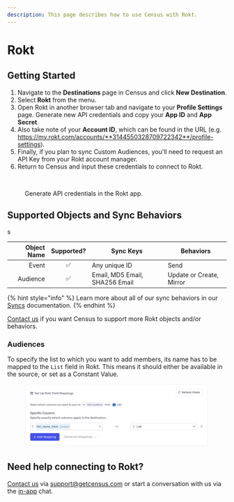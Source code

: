 ```yaml
---
description: This page describes how to use Census with Rokt.
---
```


# Rokt

## Getting Started

1. Navigate to the **Destinations** page in Census and click **New Destination**.
2. Select **Rokt** from the menu.
3. Open Rokt in another browser tab and navigate to your **Profile Settings** page. Generate new API credentials and copy your **App ID** and **App Secret**.
4. Also take note of your **Account ID**, which can be found in the URL (e.g. https://my.rokt.com/accounts/**3144550328709722342**/profile-settings).
5. Finally, if you plan to sync Custom Audiences, you'll need to request an API Key from your Rokt account manager.
6. Return to Census and input these credentials to connect to Rokt.

<figure><img src="../.gitbook/assets/rokt.png" alt=""><figcaption><p>Generate API credentials in the Rokt app.</p></figcaption></figure>

## Supported Objects and Sync Behaviors <a href="#supported-objects-and-sync-behaviors" id="supported-objects-and-sync-behaviors"></a>

s

| **Object Name** | **Supported?** | **Sync Keys**                  | **Behaviors**            |
| --------------: | :------------: | ------------------------------ | ------------------------ |
|           Event |        ✅       | Any unique ID                  | Send                     |
|        Audience |        ✅       | Email, MD5 Email, SHA256 Email | Update or Create, Mirror |

{% hint style="info" %}
Learn more about all of our sync behaviors in our [Syncs](../basics/core-concept/#sync-behaviors) documentation.
{% endhint %}

[Contact us](mailto:support@getcensus.com) if you want Census to support more Rokt objects and/or behaviors.

### Audiences

To specify the list to which you want to add members, its name has to be mapped to the `List` field in Rokt. This means it should either be available in the source, or set as a Constant Value.

<figure><img src="../.gitbook/assets/image (57).png" alt=""><figcaption></figcaption></figure>

## Need help connecting to Rokt?

[Contact us](mailto:support@getcensus.com) via support@getcensus.com or start a conversation with us via the [in-app](https://app.getcensus.com) chat.
